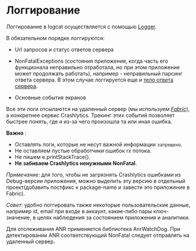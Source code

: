 #  Логгирование

Логгирование в logcat осуществляется с помощью [Logger](../../logger/README.md).

В обязательном порядке логгируются:
* Url запросов и статус ответов сервера

* NonFatalExceptions (состояния приложения, когда часть его функционала
неправильно отработала, но при этом приложение может продолжать работать),
например - неправильный парсинг ответа сервера. В этом случае логгируется еще
и [тело ответа сервера](../../converter-gson/README.md).

* Основные события экранов

Все эти логи отсылаются на удаленный сервер (мы используем [*Fabric*](https://www.fabric.io/)),
а конкретнее сервис Crashlytics.
Трекинг этих событий позволяет быстрее понять, где и из-за чего произошла
та или иная ошибка.

**Важно** :
- Оставлять логи, которые не несут важной информации `запрещено`.
- Не оставляем пустые обработчики ошибок rx потока.
- Не пишем e.printStackTrace().
- __Не забиваем Crashlytics ненужными NonFatal__.

*Примечание*: для того, чтобы не загрязнять Crashlytiсs ошибками из Debug-версии
приложения, можно выделить эту версию в отдельный проект(добавить постфикс к package-name
и завести это приложение в Fabric).

*Совет*: удобно логгировать также некоторые пользовательские данные, например
id, email при входе в аккаунт, какие-либо пары ключ-значение, в целях
наблюдения за состоянием приложения и аналитики.

Для отслеживания ANR применяется библиотека AnrWatchDog. При детектировании
ANR соответствующий NonFatal следует отправлять на удаленный сервер.